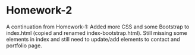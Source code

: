 # Homework-2
A continuation from Homework-1: Added more CSS and some Bootstrap to index.html (copied and renamed index-bootstrap.html). Still missing some elements in index and still need to update/add elements to contact and portfolio page.
